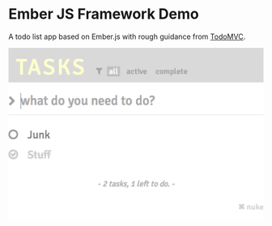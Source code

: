 # Ember JS Framework Demo

A todo list app based on Ember.js with rough guidance from [TodoMVC](http://todomvc.com/architecture-examples/emberjs/).

![app screenshot](https://raw.githubusercontent.com/jtrim/js-framework-demos/ember-again/screenshot.png)
